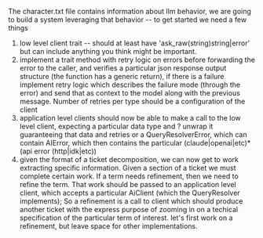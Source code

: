 The character.txt file contains information about llm behavior, we are going to build a system leveraging that behavior -- to get started we need a few things
1. low level client trait -- should at least have 'ask_raw(string)string|error' but can include anything you think might be important. 
2. implement a trait method with retry logic on errors before forwarding the error to the caller, and verifies a particular json response output structure (the function has a generic return), if there is a failure implement retry logic which describes the failure mode (through the error) and send that as context to the model along with the previous message. Number of retries per type should be a configuration of the client
3. application level clients should now be able to make a call to the low level client, expecting a particular data type and ? unwrap it guaranteeing that data and retries or a QueryResolverError, which can contain AIError, which then contains the particular (claude|openai|etc)*(api error (http|idk|etc)) 
4. given the format of a ticket decomposition, we can now get to work extracting specific information. Given a section of a ticket we must complete certain work. If a term needs refinement, then we need to refine the term. That work should be passed to an application level client, which accepts a particular AiClient (which the QueryResolver implements); So a refinement is a call to client which should produce another ticket with the express purpose of zooming in on a techical specification of the particular term of interest. 
let's first work on a refinement, but leave space for other implementations. 
